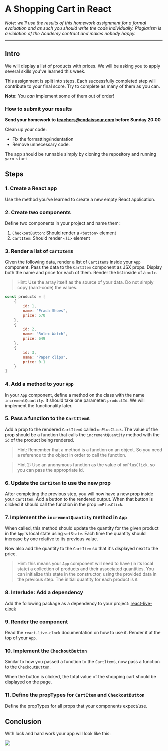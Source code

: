 # A Shopping Cart in React

_Note: we'll use the results of this homework assignment for a formal evaluation and as such you should write the code individually. Plagiarism is a violation of the Academy contract and makes nobody happy._

***

## Intro

We will display a list of products with prices. We will be asking you to apply several skills you've learned this week. 

This assignment is split into steps. Each successfully completed step will contribute to your final score. Try to complete as many of them as you can. 

**Note:** You _can_ implement some of them out of order!

### How to submit your results
**Send your homework to teachers@codaisseur.com before Sunday 20:00**

Clean up your code: 
- Fix the formatting/indentation
- Remove unnecessary code.

The app should be runnable simply by cloning the repository and running `yarn start`

## Steps

### 1. Create a React app
Use the method you've learned to create a new empty React application.

### 2. Create two components
Define two components in your project and name them:

1. `CheckoutButton`: Should render a `<button>` element
1. `CartItem`: Should render `<li>` element

### 3. Render a list of `CartItem`s
Given the following data, render a list of `CartItem`s inside your `App` component. Pass the data to the `CartItem` component as JSX props. Display both the name and price for each of them. Render the list inside of a `<ul>`.

> Hint: Use the array itself as the source of your data. Do not simply copy (hard-code) the values.

```js
const products = [
    {
        id: 1,
        name: "Prada Shoes",
        price: 570
    },
    {
        id: 2,
        name: "Rolex Watch",
        price: 649
    },
    {
        id: 3,
        name: "Paper clips",
        price: 0.1
    }
]
```

### 4. Add a method to your `App`
In your `App` component, define a method on the class with the name `incrementQuantity`. It should take one parameter: `productId`. We will implement the functionality later.

### 5. Pass a function to the `CartItem`s
Add a prop to the rendered `CartItem`s called `onPlusClick`. The value of the prop should be a function that calls the `incrementQuantity` method with the `id` of the product being rendered.

> Hint: Remember that a method is a function on an object. So you need a reference to the object in order to call the function. 

> Hint 2: Use an anonymous function as the value of `onPlusClick`, so you can pass the appropriate id.

### 6. Update the `CartItem` to use the new prop
After completing the previous step, you will now have a new prop inside your `CartItem`. Add a button to the rendered output. When that button is clicked it should call the function in the prop `onPlusClick`.

### 7. Implement the `incrementQuantity` method in `App`
When called, this method should update the quantity for the given product in the `App`'s local state using `setState`. Each time the quantity should increase by one relative to its previous value.

Now also add the quantity to the `CartItem` so that it's displayed next to the price.

> Hint: this means your `App` component will need to have (in its local state) a collection of products and their associated quantities. You can initialize this state in the constructor, using the provided data in the previous step. The initial quantity for each product is `0`.

### 8. Interlude: Add a dependency
Add the following package as a dependency to your project: [react-live-clock](https://www.npmjs.com/package/react-live-clock)

### 9. Render the component
Read the `react-live-clock` documentation on how to use it. Render it at the top of your `App`.

### 10. Implement the `CheckoutButton`
Similar to how you passed a function to the `CartItem`s, now pass a function to the `CheckoutButton`.

When the button is clicked, the total value of the shopping cart should be displayed on the page.

### 11. Define the propTypes for `CartItem` and `CheckoutButton`
Define the propTypes for all props that your components expect/use.

## Conclusion

With luck and hard work your app will look like this:

<img src="https://cd.sseu.re/React_App_-_Google_Chrome_2018-05-02_18.39.05.png"/>
